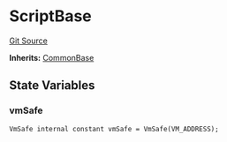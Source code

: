 # ScriptBase
[Git Source](https://github.com/metacontract/mc/blob/7db22f6d7abc05705d21c7601fb406ca49c18557/src/devkit/Flattened.sol)

**Inherits:**
[CommonBase](abstract.CommonBase.md)


## State Variables
### vmSafe

```solidity
VmSafe internal constant vmSafe = VmSafe(VM_ADDRESS);
```


